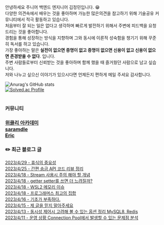 
안녕하세요 주니어 백엔드 엔지니어 김정민입니다. 😁 <br>
다양한 의견속에서 배우는 것을 좋아하며 가능한 많은의견을 참고하기 위해 기술공유 커뮤니티에서 적극 활동하고 있습니다.<br>
처음부터 잘 되는 일은 없다고 생각하며 빠르게 발전하기 위해서 주변에 피드백을 요청드리는 것을 좋아합니다. <br>
경험을 통해 성장하는 방식을 지향하며 그와 동시에 이론적 성숙함을 챙기기 위해 꾸준히 독서를 하고 있습니다. <br>
가장 좋아하는 말은 **실전이 없으면 증명이 없고 증명이 없으면 신용이 없고 신용이 없으면 존경받을 수 없다**. 입니다. <br>
주변 사람들로부터 신뢰받는 것을 좋아하며 함께 했을 때 즐거웠던 사람으로 남고 싶습니다. <br>
저와 나누고 싶으신 이야기가 있으시다면 언제든지 편하게 메일 주셔요 감사합니다.<br>

![Anurag's GitHub stats](https://github-readme-stats.vercel.app/api?username=jungmini0601&show_icons=true&theme=radical)<br>
[![Solved.ac Profile](http://mazassumnida.wtf/api/v2/generate_badge?boj=kJungmin)](https://solved.ac/kJungmin/)<br><br>

<h3> 커뮤니티 <h3>

[위클리 아카데미](https://www.weekly.ac/) <br>
[saramdle](https://discord.gg/aupDwXxfnc) <br>
[Eric](https://discord.com/invite/7qNA6tG) <br>

<h3>✏️ 최근 블로그 글</h3> 

[2023/4/29 - 휴식의 중요성](https://jungmini-laboratory.tistory.com/43) <br>
[2023/4/25 - 간편 송금 API 코드 리뷰 정리](https://jungmini-laboratory.tistory.com/42) <br>
[2023/4/18 - Stream 사용시 주의 해야 할 개념](https://jungmini-laboratory.tistory.com/41) <br>
[2023/4/18 - getter setter를 쓰면 더 느려질까?](https://jungmini-laboratory.tistory.com/40) <br>
[2023/4/18 - WSL2 메모리 이슈](https://jungmini-laboratory.tistory.com/39) <br>
[2023/4/18 - 프로그래머스 최고의 집합](https://jungmini-laboratory.tistory.com/38) <br>
[2023/4/16 - 기초가 부족하다.](https://jungmini-laboratory.tistory.com/37) <br>
[2023/4/15 - 제 글을 믿지 말아주세요](https://jungmini-laboratory.tistory.com/notice/36) <br>
[2023/4/13 - 동시성 제어시 고려해 볼 수 있는 옵션 정리 MySQL8, Redis](https://jungmini-laboratory.tistory.com/35) <br>
[2023/4/11 - 운영 상황 Connection Pool에서 발생할 수 있는 문제점 분석](https://jungmini-laboratory.tistory.com/34) <br>

